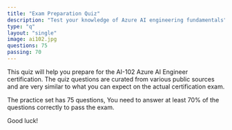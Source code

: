 ```yaml
---
title: "Exam Preparation Quiz"
description: "Test your knowledge of Azure AI engineering fundamentals"
type: "q"
layout: "single"
image: ai102.jpg
questions: 75
passing: 70
---
```

This quiz will help you prepare for the AI-102 Azure AI Engineer certification. The quiz questions are curated from various public sources and are very similar to what you can expect on the actual certification exam.

The practice set has 75 questions, You need to answer at least 70% of the questions correctly to pass the exam. 

Good luck!
